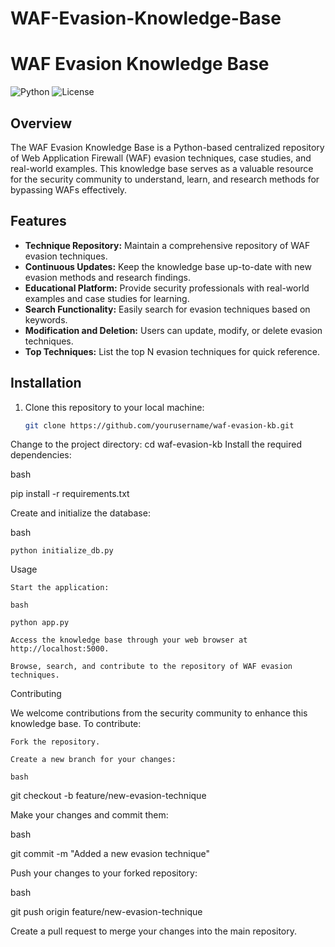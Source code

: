 # WAF-Evasion-Knowledge-Base
# WAF Evasion Knowledge Base

![Python](https://img.shields.io/badge/Python-3.9%2B-blue)
![License](https://img.shields.io/badge/License-MIT-green)

## Overview

The WAF Evasion Knowledge Base is a Python-based centralized repository of Web Application Firewall (WAF) evasion techniques, case studies, and real-world examples. This knowledge base serves as a valuable resource for the security community to understand, learn, and research methods for bypassing WAFs effectively.

## Features

- **Technique Repository:** Maintain a comprehensive repository of WAF evasion techniques.
- **Continuous Updates:** Keep the knowledge base up-to-date with new evasion methods and research findings.
- **Educational Platform:** Provide security professionals with real-world examples and case studies for learning.
- **Search Functionality:** Easily search for evasion techniques based on keywords.
- **Modification and Deletion:** Users can update, modify, or delete evasion techniques.
- **Top Techniques:** List the top N evasion techniques for quick reference.

## Installation

1. Clone this repository to your local machine:

   ```bash
   git clone https://github.com/yourusername/waf-evasion-kb.git

Change to the project directory:
cd waf-evasion-kb
Install the required dependencies:

bash

pip install -r requirements.txt

Create and initialize the database:

bash

    python initialize_db.py

Usage

    Start the application:

    bash

    python app.py

    Access the knowledge base through your web browser at http://localhost:5000.

    Browse, search, and contribute to the repository of WAF evasion techniques.

Contributing

We welcome contributions from the security community to enhance this knowledge base. To contribute:

    Fork the repository.

    Create a new branch for your changes:

    bash

git checkout -b feature/new-evasion-technique

Make your changes and commit them:

bash

git commit -m "Added a new evasion technique"

Push your changes to your forked repository:

bash

git push origin feature/new-evasion-technique

Create a pull request to merge your changes into the main repository.
